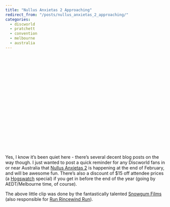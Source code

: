```yaml
---
title: "Nullus Anxietas 2 Approaching"
redirect_from: "/posts/nullus_anxietas_2_approaching/"
categories:
  - discworld
  - pratchett
  - convention
  - melbourne
  - australia
---
```

<object width="400" height="300">
<param name="allowfullscreen" value="true" /><param name="allowscriptaccess" value="always" /><param name="movie" value="http://vimeo.com/moogaloop.swf?clip_id=2641171&amp;server=vimeo.com&amp;show_title=1&amp;show_byline=1&amp;show_portrait=0&amp;color=&amp;fullscreen=1" /><embed src="http://vimeo.com/moogaloop.swf?clip_id=2641171&amp;server=vimeo.com&amp;show_title=1&amp;show_byline=1&amp;show_portrait=0&amp;color=&amp;fullscreen=1" type="application/x-shockwave-flash" allowfullscreen="true" allowscriptaccess="always" width="400" height="300"></embed></object>

Yes, I know it’s been quiet here - there’s several decent blog posts on
the way though. I just wanted to post a quick reminder for any Discworld
fans in or near Australia that [Nullus Anxietas 2](http://ausdwcon.org)
is happening at the end of February, and will be awesome fun. There’s
also a discount of $15 off attendee prices (a
[Hogswatch](http://en.wikipedia.org/wiki/Hogswatch#Hogswatchnight)
special) if you get in before the end of the year (going by
AEDT/Melbourne time, of course).

The above little clip was done by the fantastically talented [Snowgum
Films](http://snowgumfilms.com/) (also responsible for [Run Rincewind
Run](http://vimeo.com/1331679)).

